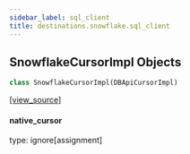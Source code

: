 ```yaml
---
sidebar_label: sql_client
title: destinations.snowflake.sql_client
---
```


## SnowflakeCursorImpl Objects

```python
class SnowflakeCursorImpl(DBApiCursorImpl)
```

[[view_source]](https://github.com/dlt-hub/dlt/blob/30d0f64fb2cdbacc2e88fdb304371650f417e1f0/dlt/destinations/snowflake/sql_client.py#L13)

#### native\_cursor

type: ignore[assignment]

